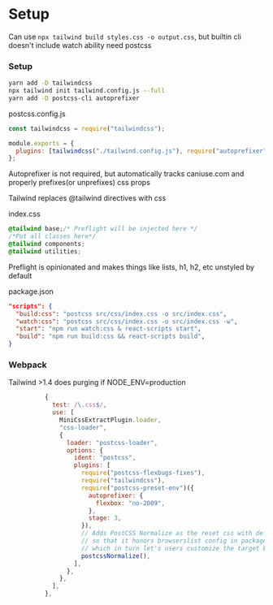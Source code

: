 # Setup

Can use `npx tailwind build styles.css -o output.css`, but builtin cli doesn't include watch ability need postcss

### Setup

```bash
yarn add -D tailwindcss
npx tailwind init tailwind.config.js --full
yarn add -D postcss-cli autoprefixer
```

postcss.config.js

```js
const tailwindcss = require("tailwindcss");

module.exports = {
  plugins: [tailwindcss("./tailwind.config.js"), require("autoprefixer")]
};
```

Autoprefixer is not required, but automatically tracks caniuse.com and properly prefixes(or unprefixes) css props

Tailwind replaces @tailwind directives with css

index.css

```css
@tailwind base;/* Preflight will be injected here */
/*Put all classes here*/
@tailwind components;
@tailwind utilities;
```

Preflight is opinionated and makes things like lists, h1, h2, etc unstyled by default

package.json

```json
"scripts": {
  "build:css": "postcss src/css/index.css -o src/index.css",
  "watch:css": "postcss src/css/index.css -o src/index.css -w",
  "start": "npm run watch:css & react-scripts start",
  "build": "npm run build:css && react-scripts build",
}
```

### Webpack

Tailwind >1.4 does purging if NODE_ENV=production

```js
          {
            test: /\.css$/,
            use: [
              MiniCssExtractPlugin.loader,
              "css-loader",
              {
                loader: "postcss-loader",
                options: {
                  ident: "postcss",
                  plugins: [
                    require("postcss-flexbugs-fixes"),
                    require("tailwindcss"),
                    require("postcss-preset-env")({
                      autoprefixer: {
                        flexbox: "no-2009",
                      },
                      stage: 3,
                    }),
                    // Adds PostCSS Normalize as the reset css with default options,
                    // so that it honors browserslist config in package.json
                    // which in turn let's users customize the target behavior as per their needs.
                    postcssNormalize(),
                  ],
                },
              },
            ],
          },
```

### 